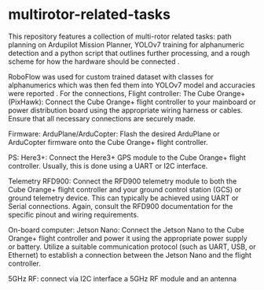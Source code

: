 # multirotor-related-tasks
This repository features a collection of multi-rotor related tasks: path planning on Ardupilot Mission Planner, YOLOv7 training for alphanumeric detection and a python script that outlines further processing,  and a rough scheme for how the hardware should be connected .

RoboFlow was used for custom trained dataset with classes for alphanumerics which was then fed them into YOLOv7 model and accuracies were reported . 
For the connections,
Flight controller: The Cube Orange+ (PixHawk): Connect the Cube Orange+ flight controller to your mainboard or power distribution board using the appropriate wiring harness or cables. Ensure that all necessary connections are securely made.

Firmware: ArduPlane/ArduCopter: Flash the desired ArduPlane or ArduCopter firmware onto the Cube Orange+ flight controller. 


PS: Here3+: Connect the Here3+ GPS module to the Cube Orange+ flight controller. Usually, this is done using a UART or I2C interface.


Telemetry RFD900: Connect the RFD900 telemetry module to both the Cube Orange+ flight controller and your ground control station (GCS) or ground telemetry device. This can typically be achieved using UART or Serial connections. Again, consult the RFD900 documentation for the specific pinout and wiring requirements.


On-board computer: Jetson Nano: Connect the Jetson Nano to the Cube Orange+ flight controller and power it using the appropriate power supply or battery. Utilize a suitable communication protocol (such as UART, USB, or Ethernet) to establish a connection between the Jetson Nano and the flight controller. 
 
5GHz RF: connect via I2C interface a 5GHz RF module and an antenna
